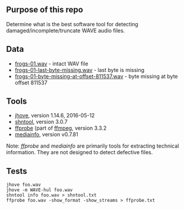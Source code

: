 
## Purpose of this repo

Determine what is the best software tool for detecting damaged/incomplete/truncate WAVE audio files.

## Data

* [frogs-01.wav](./data/frogs-01.wav) - intact WAV file
* [frogs-01-last-byte-missing.wav](./data/frogs-01-last-byte-missing.wav) - last byte is missing
* [frogs-01-byte-missing-at-offset-811537.wav](./data/frogs-01-byte-missing-at-offset-811537.wav) - byte missing at byte offset 811537

## Tools

* [jhove](http://jhove.openpreservation.org/), version 1.14.6, 2016-05-12
* [shntool](http://www.etree.org/shnutils/shntool/), version 3.0.7
* [ffprobe](https://ffmpeg.org/ffprobe.html) (part of [ffmpeg](https://ffmpeg.org/), version 3.3.2
* [mediainfo](https://mediaarea.net/en/MediaInfo), version v0.7.81

Note: *ffprobe* and *mediainfo* are primarily tools for extracting technical information. They are not designed to detect defective files.

## Tests

    jhove foo.wav
    jhove -m WAVE-hul foo.wav
    shntool info foo.wav > shntool.txt
    ffprobe foo.wav -show_format -show_streams > ffprobe.txt
 